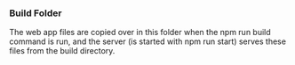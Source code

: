### Build Folder

The web app files are copied over in this folder when the npm run build command is run, and the server (is started with npm run start) serves these files from the build directory.